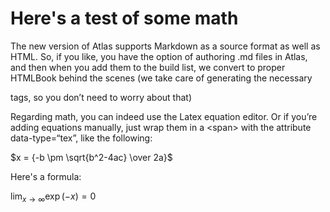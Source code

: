 # Here's a test of some math


The new version of Atlas supports Markdown as a source format as well as HTML. So, if you like, you have the option of authoring .md files in Atlas, and then when you add them to the build list, we convert to proper HTMLBook behind the scenes (we take care of generating the necessary <section> tags, so you don’t need to worry about that)

Regarding math, you can indeed use the Latex equation editor. Or if you’re adding equations manually, just wrap them in a &lt;span&gt; with the attribute data-type=“tex”, like the following:

<span class="math-tex" data-type="tex">$x = {-b \pm \sqrt{b^2-4ac} \over 2a}$</span>

Here's a formula:

<span class="math-tex" data-type="tex">$\lim_{x \to \infty} \exp(-x) = 0$</span>



